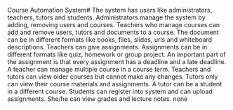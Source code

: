 Course Automation System#
The system has users like administrators, teachers, tutors and students.
Administrators manage the system by adding, removing users and courses. 
Teachers who manage courses can add and remove users, tutors and documents to a
course. The document can be in different formats like books, files, slides, urls and whiteboard
descriptions. Teachers can give assignments. Assignments can be in different formats like quiz,
homework or group project. An important part of the assignment is that every assignment has a
deadline and a late deadline. A teacher can manage multiple course in a course term. Teachers and
tutors can view older courses but cannot make any changes. Tutors only can view their course
materials and assignments. A tutor can be a student in a different course. Students can register into
system and can upload assignments. She/he can view grades and lecture notes. 
none
